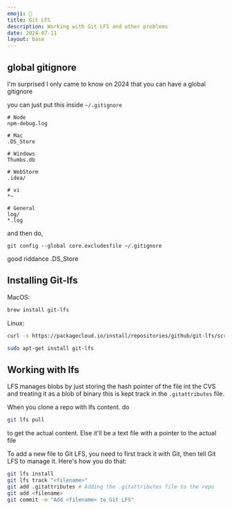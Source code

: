 ```yaml
---
emoji: 🦕
title: Git LFS
description: Working with Git LFS and other problems
date: 2024-07-11
layout: base
---
```




## global gitignore

I'm surprised I only came to know on 2024 that you can have a global gitignore

you can just put this inside `~/.gitignore`


```
# Node
npm-debug.log

# Mac
.DS_Store

# Windows
Thumbs.db

# WebStorm
.idea/

# vi
*~

# General
log/
*.log
```


and then do,

```
git config --global core.excludesfile ~/.gitignore
```

good riddance .DS_Store
## Installing Git-lfs

MacOS:

```bash
brew install git-lfs
```

Linux:

```bash
curl -s https://packagecloud.io/install/repositories/github/git-lfs/script.deb.sh | sudo bash

sudo apt-get install git-lfs
```

## Working with lfs

LFS manages blobs by just storing the hash pointer of the file int the CVS and treating it as a blob of binary this is kept track in the `.gitattributes` file.



When you clone a repo with lfs content.
do
```bash
git lfs pull
```
to get the actual content. Else it'll be a text file with a pointer to the actual file


To add a new file to Git LFS, you need to first track it with Git, then tell Git LFS to manage it. Here's how you do that:

```bash
git lfs install
git lfs track "<filename>"
git add .gitattributes # Adding the .gitattributes file to the repo
git add <filename>
git commit -m "Add <filename> to Git LFS"
```


